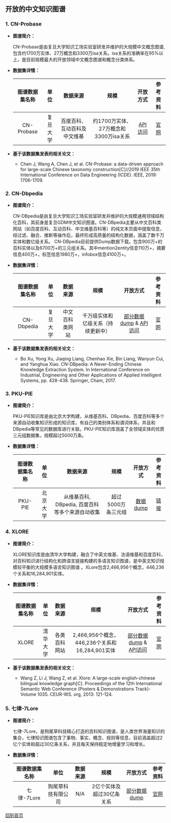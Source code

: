 ## 开放的中文知识图谱
### 1. CN-Probase
- <strong> 图谱简介： </strong>
    
    CN-Probase是由复旦大学知识工场实验室研发并维护的大规模中文概念图谱,包含约1700万实体、27万概念和3300万isa关系。isa关系的准确率在95%以上，是目前规模最大的开放领域中文概念图谱和概念分类体系。
- <strong> 数据集详情：</strong>

    |  图谱数据集名称 | 单位 | 数据来源 | 规模 | 开放方式 | 参考资料 |
    | :---: | :---:| :---: | :---: | :---: | :---: |
    | CN-Probase | 复旦大学 | 百度百科、互动百科及中文维基 | 约1700万实体、27万概念和3300万isa关系 | [API访问](http://kw.fudan.edu.cn/apis/cnprobase/) | [官网](http://kw.fudan.edu.cn/cnprobase/intro/)|

 - <strong> 基于该数据集发表的相关论文：</strong>
 
    - Chen J, Wang A, Chen J, et al. CN-Probase: a data-driven approach for large-scale Chinese taxonomy construction[C]//2019 IEEE 35th International Conference on Data Engineering (ICDE). IEEE, 2019: 1706-1709.

### 2. CN-Dbpedia
- <strong> 图谱简介： </strong>

    CN-DBpedia是由复旦大学知识工场实验室研发并维护的大规模通用领域结构化百科，其前身是复旦GDM中文知识图谱。CN-DBpedia主要从中文百科类网站（如百度百科、互动百科、中文维基百科等）的纯文本页面中提取信息，经过滤、融合、推断等操作后，最终形成高质量的结构化数据，涵盖了数千万实体和数亿级关系。
CN-DBpedia目前提供Dump数据下载。包含900万+的百科实体以及6700万+的三元组关系。其中mention2entity信息110万+，摘要信息400万+，标签信息1980万+，infobox信息4100万+。
- <strong> 数据集详情：</strong>

    |  图谱数据集名称 | 单位 | 数据来源 | 规模 | 开放方式 | 参考资料 |
    | :---: | :---:| :---: | :---: | :---: | :---: |
    | CN-Dbpedia   | 复旦大学 |   中文百科类网站   | 千万级实体和亿级关系（持续更新中）|[部分数据dump](http://kw.fudan.edu.cn/cndbpedia/download/) & [API访问](http://kw.fudan.edu.cn/apis/cndbpedia/) |[官网](http://kw.fudan.edu.cn/cndbpedia/intro/)|

 - <strong> 基于该数据集发表的相关论文：</strong>
 
    - Bo Xu, Yong Xu, Jiaqing Liang, Chenhao Xie, Bin Liang, Wanyun Cui, and Yanghua Xiao. CN-DBpedia: A Never-Ending Chinese Knowledge Extraction System. In International Conference on Industrial, Engineering and Other Applications of Applied Intelligent Systems, pp. 428-438. Springer, Cham, 2017.

### 3. PKU-PIE 
- <strong> 图谱简介： </strong>

    PKU-PIE知识库是由北京大学构建，从维基百科、DBpedia、百度百科等多个来源自动收集知识形成的知识库，有自己的类别体系和谓词体系，并且和DBpedia等常见的数据库进行关联。PKU-PIE知识库涵盖了全领域实体的优质三元组数据集，规模超过5000万条。
- <strong> 数据集详情：</strong>

    |  图谱数据集名称 | 单位 | 数据来源 | 规模 | 开放方式 | 参考资料 |
    | :---: | :---:| :---: | :---: | :---: | :---: |
    | PKU-PIE   | 北京大学 |   从维基百科, DBpedia, 百度百科等多个来源自动收集 |超过5000万条三元组|[数据dump](http://openkg.cn/dataset/pku-pie) |[链接](http://openkg.cn/dataset/pku-pie)|

### 4. XLORE 
- <strong> 图谱简介： </strong>

    XLORE知识库是由清华大学构建，融合了中英文维基、法语维基和百度百科，对百科知识进行结构化和跨语言链接构建的多语言知识图谱，是中英文知识规模较平衡的大规模多语言知识图谱 。XLore包含2,466,956个概念，446,236个关系和16,284,901实体。
- <strong> 数据集详情：</strong>
    
    |  图谱数据集名称 | 单位 | 数据来源 | 规模 | 开放方式 | 参考资料 |
    | :---: | :---:| :---: | :---: | :---: | :---: |
    | XLORE | 清华大学 |  各类百科网站 |2,466,956个概念，446,236个关系和16,284,901实体| [部分数据dump](https://xlore.org/download.html) & [API访问](https://xloreapi.docs.apiary.io/#) |[官网](http://xlore.org)|

 - <strong> 基于该数据集发表的相关论文：</strong>
 
    - Wang Z, Li J, Wang Z, et al. Xlore: A large-scale english-chinese bilingual knowledge graph[C]. Proceedings of the 12th International Semantic Web Conference (Posters & Demonstrations Track)-Volume 1035. CEUR-WS. org, 2013: 121-124.


### 5. 七律-7Lore
- <strong> 图谱简介： </strong>

    七律-7Lore，是狗尾草科技精心打造的百科知识图谱，是人类世界海量知识的集合，七律知识图谱包含了事物、事实、概念、规则等信息，目前涵盖超过2亿个实体和超过30亿条关系，并且每天保持稳定地增量学习和增长。

- <strong> 数据集详情：</strong>

     |  图谱数据集名称 | 单位 | 数据来源 | 规模 | 开放方式 | 参考资料 |
    | :---: | :---:| :---: | :---: | :---: | :---: |
    | 七律-7Lore| 狗尾草科技有限公司 |   N/A |2亿个实体及超过30亿条关系 |[部分数据dump](http://www.openkg.cn/dataset/7lore) |[官网](https://ai.gowild.cn/kg)|


[回到首页](/dataset.html)

